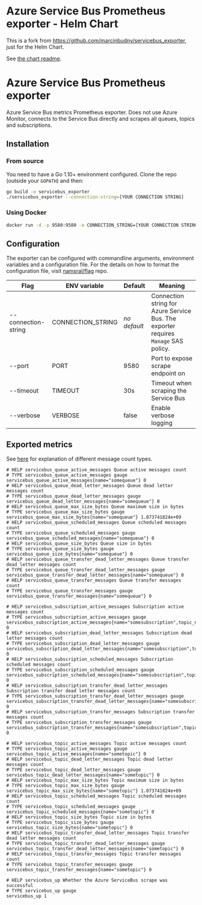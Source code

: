 # Azure Service Bus Prometheus exporter - Helm Chart

This is a fork from https://github.com/marcinbudny/servicebus_exporter, just for the Helm Chart.

See [the chart readme](https://github.com/giggio/servicebus_exporter/blob/helmchart/charts/servicebusexporter/README.md).

# Azure Service Bus Prometheus exporter
Azure Service Bus metrics Prometheus exporter. Does not use Azure Monitor, connects to the Service Bus directly and scrapes all queues, topics and subscriptions.

## Installation

### From source

You need to have a Go 1.10+ environment configured. Clone the repo (outside your `GOPATH`) and then:

```bash
go build -o servicebus_exporter
./servicebus_exporter --connection-string=[YOUR CONNECTION STRING]
```

### Using Docker

```bash
docker run -d -p 9580:9580 -e CONNECTION_STRING=[YOUR CONNECTION STRING] marcinbudny/servicebus_exporter
```

## Configuration

The exporter can be configured with commandline arguments, environment variables and a configuration file. For the details on how to format the configuration file, visit [namsral/flag](https://github.com/namsral/flag) repo.

|Flag|ENV variable|Default|Meaning|
|---|---|---|---|
|--connection-string|CONNECTION_STRING|_no default_|Connection string for Azure Service Bus. The exporter requires `Manage` SAS policy.|
|--port|PORT|9580|Port to expose scrape endpoint on|
|--timeout|TIMEOUT|30s|Timeout when scraping the Service Bus|
|--verbose|VERBOSE|false|Enable verbose logging|


## Exported metrics

See [here](https://docs.microsoft.com/en-us/azure/service-bus-messaging/message-counters#message-count-details) for explanation of different message count types.

```
# HELP servicebus_queue_active_messages Queue active messages count
# TYPE servicebus_queue_active_messages gauge
servicebus_queue_active_messages{name="somequeue"} 0
# HELP servicebus_queue_dead_letter_messages Queue dead letter messages count
# TYPE servicebus_queue_dead_letter_messages gauge
servicebus_queue_dead_letter_messages{name="somequeue"} 0
# HELP servicebus_queue_max_size_bytes Queue maximum size in bytes
# TYPE servicebus_queue_max_size_bytes gauge
servicebus_queue_max_size_bytes{name="somequeue"} 1.073741824e+09
# HELP servicebus_queue_scheduled_messages Queue scheduled messages count
# TYPE servicebus_queue_scheduled_messages gauge
servicebus_queue_scheduled_messages{name="somequeue"} 0
# HELP servicebus_queue_size_bytes Queue size in bytes
# TYPE servicebus_queue_size_bytes gauge
servicebus_queue_size_bytes{name="somequeue"} 0
# HELP servicebus_queue_transfer_dead_letter_messages Queue transfer dead letter messages count
# TYPE servicebus_queue_transfer_dead_letter_messages gauge
servicebus_queue_transfer_dead_letter_messages{name="somequeue"} 0
# HELP servicebus_queue_transfer_messages Queue transfer messages count
# TYPE servicebus_queue_transfer_messages gauge
servicebus_queue_transfer_messages{name="somequeue"} 0

# HELP servicebus_subscription_active_messages Subscription active messages count
# TYPE servicebus_subscription_active_messages gauge
servicebus_subscription_active_messages{name="somesubscription",topic_name="sometopic"} 0
# HELP servicebus_subscription_dead_letter_messages Subscription dead letter messages count
# TYPE servicebus_subscription_dead_letter_messages gauge
servicebus_subscription_dead_letter_messages{name="somesubscription",topic_name="sometopic"} 0
# HELP servicebus_subscription_scheduled_messages Subscription scheduled messages count
# TYPE servicebus_subscription_scheduled_messages gauge
servicebus_subscription_scheduled_messages{name="somesubscription",topic_name="sometopic"} 0
# HELP servicebus_subscription_transfer_dead_letter_messages Subscription transfer dead letter messages count
# TYPE servicebus_subscription_transfer_dead_letter_messages gauge
servicebus_subscription_transfer_dead_letter_messages{name="somesubscription",topic_name="sometopic"} 0
# HELP servicebus_subscription_transfer_messages Subscription transfer messages count
# TYPE servicebus_subscription_transfer_messages gauge
servicebus_subscription_transfer_messages{name="somesubscription",topic_name="sometopic"} 0

# HELP servicebus_topic_active_messages Topic active messages count
# TYPE servicebus_topic_active_messages gauge
servicebus_topic_active_messages{name="sometopic"} 0
# HELP servicebus_topic_dead_letter_messages Topic dead letter messages count
# TYPE servicebus_topic_dead_letter_messages gauge
servicebus_topic_dead_letter_messages{name="sometopic"} 0
# HELP servicebus_topic_max_size_bytes Topic maximum size in bytes
# TYPE servicebus_topic_max_size_bytes gauge
servicebus_topic_max_size_bytes{name="sometopic"} 1.073741824e+09
# HELP servicebus_topic_scheduled_messages Topic scheduled messages count
# TYPE servicebus_topic_scheduled_messages gauge
servicebus_topic_scheduled_messages{name="sometopic"} 0
# HELP servicebus_topic_size_bytes Topic size in bytes
# TYPE servicebus_topic_size_bytes gauge
servicebus_topic_size_bytes{name="sometopic"} 0
# HELP servicebus_topic_transfer_dead_letter_messages Topic transfer dead letter messages count
# TYPE servicebus_topic_transfer_dead_letter_messages gauge
servicebus_topic_transfer_dead_letter_messages{name="sometopic"} 0
# HELP servicebus_topic_transfer_messages Topic transfer messages count
# TYPE servicebus_topic_transfer_messages gauge
servicebus_topic_transfer_messages{name="sometopic"} 0

# HELP servicebus_up Whether the Azure ServiceBus scrape was successful
# TYPE servicebus_up gauge
servicebus_up 1

```
